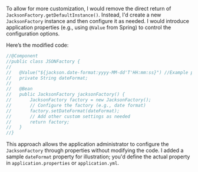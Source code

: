 To allow for more customization, I would remove the direct return of `JacksonFactory.getDefaultInstance()`. Instead, I'd create a new `JacksonFactory` instance and then configure it as needed.  I would introduce application properties (e.g., using `@Value` from Spring) to control the configuration options.

Here’s the modified code:

```java
//@Component
//public class JSONFactory {
//
//   @Value("${jackson.date-format:yyyy-MM-dd'T'HH:mm:ss}") //Example property
//   private String dateFormat;
//
//   @Bean
//   public JacksonFactory jacksonFactory() {
//       JacksonFactory factory = new JacksonFactory();
//       // Configure the factory (e.g., date format)
//       factory.setDateFormat(dateFormat);
//       // Add other custom settings as needed
//       return factory;
//   }
//}
```

This approach allows the application administrator to configure the `JacksonFactory` through properties without modifying the code.  I added a sample `dateFormat` property for illustration; you'd define the actual property in `application.properties` or `application.yml`.